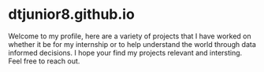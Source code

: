 # dtjunior8.github.io

Welcome to my profile, here are a variety of projects that I have worked on whether it be for my internship or to help understand the world through data informed decisions. I hope your find my projects relevant and intersting. Feel free to reach out. 
